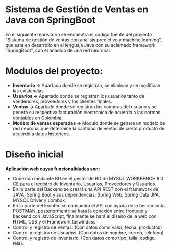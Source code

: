 # Sistema de Gestión de Ventas en Java con SpringBoot
En el siguiente repositorio se encuentra el codigo fuente del proyecto "Sistema de gestión de ventas con analisis predictivo y machine learning", que esta en desarrollo en el lenguaje Java con su aclamado framework "SpringBoot", con el añadido de una red neuronal.

# Modulos del proyecto:


- **Inventario ->** Apartado donde se registran, se eliminan y se modifican las existencias.
- **Usuarios ->** Apartado donde se registran los usuarios tanto de vendedores, proveedores y los clientes finales.
- **Ventas ->**  Apartado donde se registran las compras del usuario y se genera su respectiva facturación electronica de acuerdo a las normas contables en Colombia.
- **Modelo de ventas esperadas ->** Modulo donde se genera un modelo de red neuronal que determine la cantidad de ventas de cierto producto de acuerdo a datos historicos.  

# Diseño inicial
**Aplicación web cuyas funcionalidades son:**

- Conexión mediante BD en el gestor de BD de MYSQL WORKBENCH 8.0 CE para el registro de Inventario, Usuarios, Proveedores y Usuarios.
- En la parte del Backend se creará una API REST con el framework de JAVA, Spring Boot y sus dependencias: Spring Web, Spring Data JPA, MYSQL Driver y Lombok.
- En la parte del Fronted se consumira el API con ayuda de la herramienta POSTMAN, posteriormente se hará la conexión entre frontend y backend con JavaScript, finalmente se hará el diseño de la web con HTML, CSS y el Framework tailwindcss. 
- Control y registro de Ventas. (Con datos como valor, fecha, productos)
- Control y registro de Usuarios. (Con datos de nombre, correo, telefono)
- Control y registro de Inventario. (Con datos como tipo, talla, codigo, tela).
  
  

  
  

  
